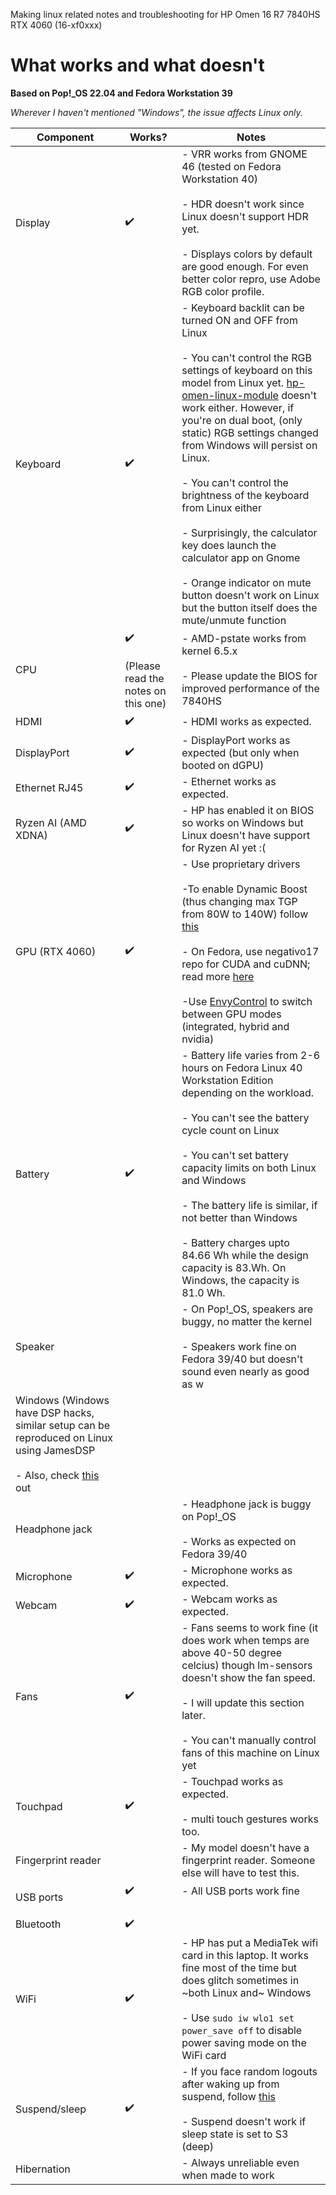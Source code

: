 Making linux related notes and troubleshooting for HP Omen 16 R7 7840HS RTX 4060 (16-xf0xxx) 

# What works and what doesn't

**Based on Pop!_OS 22.04 and Fedora Workstation 39**  

*Wherever I haven't mentioned "Windows", the issue affects Linux only.*

| Component | Works? | Notes |
| --------- | ------ | ----- |
| Display | :heavy_check_mark: |  - VRR works from GNOME 46 (tested on Fedora Workstation 40) <br><br> - HDR doesn't work since Linux doesn't support HDR yet. <br><br> - Displays colors by default are good enough. For even better color repro, use Adobe RGB color profile. | 
| Keyboard | :heavy_check_mark: | - Keyboard backlit can be turned ON and OFF from Linux <br><br> - You can't control the RGB settings of keyboard on this model from Linux yet. [hp-omen-linux-module](https://github.com/pelrun/hp-omen-linux-module) doesn't work either. However, if you're on dual boot, (only static) RGB settings changed from Windows will persist on Linux. <br><br> - You can't control the brightness of the keyboard from Linux either <br><br> - Surprisingly, the calculator key does launch the calculator app on Gnome <br><br> - Orange indicator on mute button doesn't work on Linux but the button itself does the mute/unmute function | 
| CPU | :heavy_check_mark: <br><br> (Please read the notes on this one) |  - AMD-pstate works from kernel 6.5.x <br><br> - Please update the BIOS for improved performance of the 7840HS| 
| HDMI | :heavy_check_mark: | - HDMI works as expected. |
| DisplayPort | :heavy_check_mark: | - DisplayPort works as expected (but only when booted on dGPU) |
| Ethernet RJ45 | :heavy_check_mark: | - Ethernet works as expected. |
| Ryzen AI (AMD XDNA) |  :heavy_check_mark: | - HP has enabled it on BIOS so works on Windows but Linux doesn't have support for Ryzen AI yet :( |  
| GPU (RTX 4060) | :heavy_check_mark: | - Use proprietary drivers <br><br> -To enable Dynamic Boost (thus changing max TGP from 80W to 140W) follow [this](https://github.com/realKarthikNair/16-xf0xxx-linux-troubleshooting/blob/main/enable-max-TGP.md) <br><br> - On Fedora, use negativo17 repo for CUDA and cuDNN; read more [here](https://github.com/realKarthikNair/16-xf0xxx-linux-troubleshooting/blob/main/fedora39-tensorflow-gpu.md) <br><br> -Use [EnvyControl](https://github.com/bayasdev/envycontrol) to switch between GPU modes (integrated, hybrid and nvidia)  
| Battery | :heavy_check_mark: |  - Battery life varies from 2-6 hours on Fedora Linux 40 Workstation Edition depending on the workload. <br><br> - You can't see the battery cycle count on Linux <br><br> - You can't set battery capacity limits on both Linux and Windows <br><br> - The battery life is similar, if not better than Windows <br><br> - Battery charges upto 84.66 Wh while the design capacity is 83.Wh. On Windows, the capacity is 81.0 Wh. | 
| Speaker |  |  - On Pop!_OS, speakers are buggy, no matter the kernel <br><br> - Speakers work fine on Fedora 39/40 but doesn't sound even nearly as good as w
Windows (Windows have DSP hacks, similar setup can be reproduced on Linux using JamesDSP <br><br> - Also, check [this](/speaker_pins.png) out |
| Headphone jack |  | - Headphone jack is buggy on Pop!_OS <br><br> - Works as expected on Fedora 39/40 |
| Microphone | :heavy_check_mark: |  - Microphone works as expected. |
| Webcam | :heavy_check_mark: |  - Webcam works as expected. |
| Fans | :heavy_check_mark: |  - Fans seems to work fine (it does work when temps are above 40-50 degree celcius) though lm-sensors doesn't show the fan speed. <br><br> - I will update this section later. <br><br> - You can't manually control fans of this machine on Linux yet |
| Touchpad | :heavy_check_mark: |  - Touchpad works as expected. <br><br> - multi touch gestures works too. |
| Fingerprint reader |  |  - My model doesn't have a fingerprint reader. Someone else will have to test this. |
| USB ports | :heavy_check_mark: <br><br> | - All USB ports work fine <br><br> |
| Bluetooth | :heavy_check_mark: | | 
| WiFi | :heavy_check_mark: | - HP has put a MediaTek wifi card in this laptop. It works fine most of the time but does glitch sometimes in ~both Linux and~ Windows <br><br> - Use `sudo iw wlo1 set power_save off` to disable power saving mode on the WiFi card  | 
| Suspend/sleep | :heavy_check_mark: | - If you face random logouts after waking up from suspend, follow [this](https://github.com/realKarthikNair/16-xf0xxx-linux-troubleshooting/blob/main/fix_suspend.md) <br><br> - Suspend doesn't work if sleep state is set to S3 (deep) | 
| Hibernation |  | - Always unreliable even when made to work |
